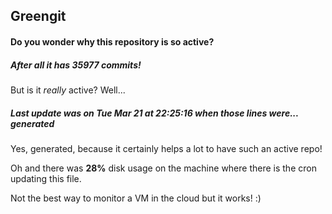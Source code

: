 ## Greengit

#### Do you wonder why this repository is so active?

##### After all it has 35977 commits!

But is it *really* active? Well...

##### Last update was on Tue Mar 21 at 22:25:16 when those lines were... generated

Yes, generated, because it certainly helps a lot to have such an active repo!

Oh and there was **28%** disk usage on the machine
where there is the cron updating this file.

Not the best way to monitor a VM in the cloud but it works! :)
